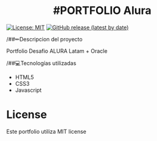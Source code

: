 <h1 align="center"> #PORTFOLIO Alura </h1>

[![License: MIT](https://img.shields.io/badge/License-MIT-yellow.svg)](https://opensource.org/licenses/MIT)
[![GitHub release (latest by date)](https://img.shields.io/github/v/release/YOUR_GITHUB_USERNAME/YOUR_REPOSITORY_NAME)](https://github.com/YOUR_GITHUB_USERNAME/YOUR_REPOSITORY_NAME/releases/latest)

/##✏Descripcion del proyecto

Portfolio Desafio ALURA Latam + Oracle

/##💻Tecnologías utilizadas
* HTML5
* CSS3
* Javascript

# License
Este portfolio utiliza MIT license